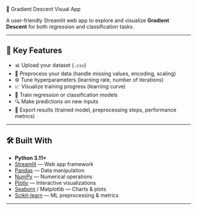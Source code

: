  🧠 Gradient Descent Visual App

A user-friendly Streamlit web app to explore and visualize **Gradient Descent** for both regression and classification tasks.

---

## 🚀 Key Features

- 📊 Upload your dataset (`.csv`)
- 🧹 Preprocess your data (handle missing values, encoding, scaling)
- ⚙️ Tune hyperparameters (learning rate, number of iterations)
- 📈 Visualize training progress (learning curve)
- 🤖 Train regression or classification models
- 🔍 Make predictions on new inputs
- 💾 Export results (trained model, preprocessing steps, performance metrics)

---

## 🛠️ Built With

- **Python 3.11+**
- [Streamlit](https://streamlit.io/) — Web app framework
- [Pandas](https://pandas.pydata.org/) — Data manipulation
- [NumPy](https://numpy.org/) — Numerical operations
- [Plotly](https://plotly.com/python/) — Interactive visualizations
- [Seaborn](https://seaborn.pydata.org/) / Matplotlib — Charts & plots
- [Scikit-learn](https://scikit-learn.org/) — ML preprocessing & metrics

---
